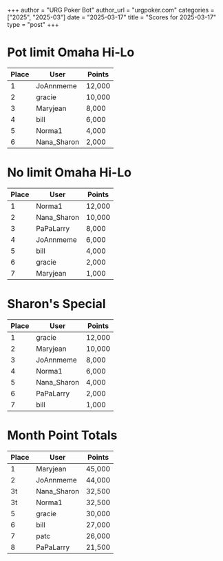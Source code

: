 +++
author = "URG Poker Bot"
author_url = "urgpoker.com"
categories = ["2025", "2025-03"]
date = "2025-03-17"
title = "Scores for 2025-03-17"
type = "post"
+++
# Pot limit Omaha Hi-Lo

| Place | User | Points |
|-------|------|--------|
| 1 | JoAnnmeme | 12,000 |
| 2 | gracie | 10,000 |
| 3 | Maryjean | 8,000 |
| 4 | bill | 6,000 |
| 5 | Norma1 | 4,000 |
| 6 | Nana_Sharon | 2,000 |

# No limit Omaha Hi-Lo

| Place | User | Points |
|-------|------|--------|
| 1 | Norma1 | 12,000 |
| 2 | Nana_Sharon | 10,000 |
| 3 | PaPaLarry | 8,000 |
| 4 | JoAnnmeme | 6,000 |
| 5 | bill | 4,000 |
| 6 | gracie | 2,000 |
| 7 | Maryjean | 1,000 |

# Sharon's Special

| Place | User | Points |
|-------|------|--------|
| 1 | gracie | 12,000 |
| 2 | Maryjean | 10,000 |
| 3 | JoAnnmeme | 8,000 |
| 4 | Norma1 | 6,000 |
| 5 | Nana_Sharon | 4,000 |
| 6 | PaPaLarry | 2,000 |
| 7 | bill | 1,000 |

# Month Point Totals

| Place | User | Points |
|-------|------|--------|
| 1 | Maryjean | 45,000 |
| 2 | JoAnnmeme | 44,000 |
| 3t | Nana_Sharon | 32,500 |
| 3t | Norma1 | 32,500 |
| 5 | gracie | 30,000 |
| 6 | bill | 27,000 |
| 7 | patc | 26,000 |
| 8 | PaPaLarry | 21,500 |
